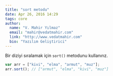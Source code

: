 ```yaml
---
title: "sort metodu"
date: Apr 26, 2016 14:29
tags: core
author:
  name: "V. Mahir Yılmaz"
  email: "mahir@vedatmahir.com"
  link: "http://www.vedatmahir.com"
  bio: "Yazılım Geliştirici"
---
```

Bir diziyi sıralamak için `sort()` metodunu kullanırız.

```js
var arr = ["kivi", "elma", "armut", "muz"];
arr.sort(); // ["armut", "elma", "kivi", "muz"]
```
